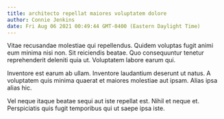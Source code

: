 ```yaml
---
title: architecto repellat maiores voluptatem dolore
author: Connie Jenkins
date: Fri Aug 06 2021 00:49:44 GMT-0400 (Eastern Daylight Time)
---
```

Vitae recusandae molestiae qui repellendus. Quidem voluptas fugit animi eum minima nisi non. Sit reiciendis beatae. Quo consequuntur tenetur reprehenderit deleniti quia ut. Voluptatem labore earum qui.

 Inventore est earum ab ullam. Inventore laudantium deserunt ut natus. A voluptatem quis minima quaerat et maiores molestiae aut ipsam. Alias ipsa alias hic.

 Vel neque itaque beatae sequi aut iste repellat est. Nihil et neque et. Perspiciatis quis fugit temporibus qui ut saepe ipsa iste.
